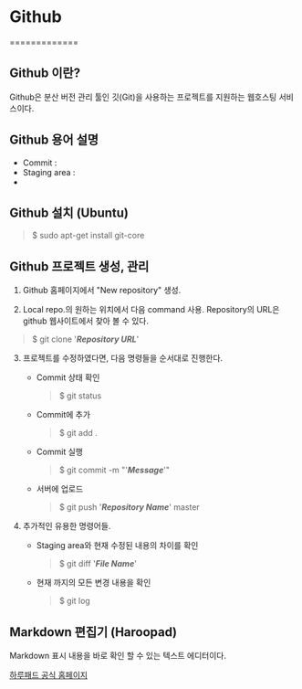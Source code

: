 # Github
=============

## Github 이란?
Github은 분산 버전 관리 툴인 깃(Git)을 사용하는 프로젝트를 지원하는 웹호스팅 서비스이다.

## Github 용어 설명
* Commit : 
* Staging area : 
* 

## Github 설치 (Ubuntu)
> $ sudo apt-get install git-core

## Github 프로젝트 생성, 관리
1. Github 홈페이지에서 "New repository" 생성.

2. Local repo.의 원하는 위치에서 다음 command 사용.
   Repository의 URL은 github 웹사이트에서 찾아 볼 수 있다.
> $ git clone '__*Repository URL*__'

3. 프로젝트를 수정하였다면, 다음 명령들을 순서대로 진행한다.
	* Commit 상태 확인
		> $ git status
	* Commit에 추가
		> $ git add .
	* Commit 실행
		> $ git commit -m "'__*Message*__'"
	* 서버에 업로드
		> $ git push '__*Repository Name*__' master

4. 추가적인 유용한 명령어들.
	* Staging area와 현재 수정된 내용의 차이를 확인
		> $ git diff '__*File Name*__'
	* 현재 까지의 모든 변경 내용을 확인
		> $ git log

## Markdown 편집기 (Haroopad)
Markdown 표시 내용을 바로 확인 할 수 있는 텍스트 에디터이다.

[하루패드 공식 홈페이지](http://pad.haroopress.com/user.html)
